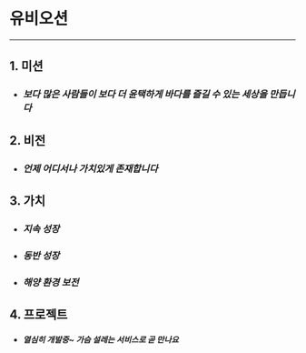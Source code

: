 # 유비오션
---
## 1. 미션   
* ### _보다 많은 사람들이 보다 더 윤택하게 바다를 즐길 수 있는 세상을 만듭니다_   
   
## 2. 비전
* ### _언제 어디서나 가치있게 존재합니다_   
   
## 3. 가치
* ### _지속 성장_   
* ### _동반 성장_   
* ### _해양 환경 보전_   
   
## 4. 프로젝트
* #### _열심히 개발중~ 가슴 설레는 서비스로 곧 만나요_
